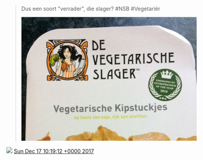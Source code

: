 > Dus een soort "verrader", die slager? \#NSB \#Vegetariër 
> 
> ![](../../media/942338379890483200-DRPbwLGXkAIIPse.jpg)

<img src="../../media/tweet.ico" width="12" /> [Sun Dec 17 10:19:12 +0000 2017](https://twitter.com/DromerDenker/status/942338379890483200)